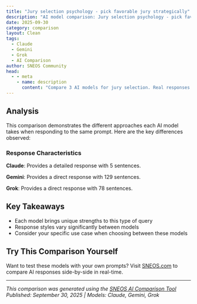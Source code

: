 ```yaml
---
title: "Jury selection psychology - pick favorable jury strategically"
description: "AI model comparison: Jury selection psychology - pick favorable jury strategically..."
date: 2025-09-30
category: comparison
layout: Clean
tags:
  - Claude
  - Gemini
  - Grok
  - AI Comparison
author: SNEOS Community
head:
  - - meta
    - name: description
      content: "Compare 3 AI models for jury selection. Real responses from Claude, Gemini, Grok with detailed analysis."
---
```


<ChatComparison
  title="Jury selection psychology - pick favorable jury strategically"
  prompt="Jury selection psychology - pick favorable jury strategically"
  :responses='{
    "Claude": "# Strategic Jury Selection: Psychology and Legal Considerations\n\n## Understanding Jury Selection\n\nJury selection (voir dire) is a legitimate part of the legal process where attorneys can identify potential biases that might affect fair judgment.\n\n## Psychological Factors in Jury Selection\n\n### Demographic Considerations\n- **Age**: Different generations may have varying perspectives on technology, social issues, or institutional trust\n- **Occupation**: Professional background can influence analytical thinking and authority perspectives\n- **Education**: May affect comfort with complex evidence or expert testimony\n- **Life experiences**: Personal history with relevant situations (e.g., medical malpractice, corporate employment)\n\n### Cognitive Tendencies\n- **Analytical vs. intuitive thinking**: Some jurors prefer data-driven arguments, others respond to narrative\n- **Risk tolerance**: Important in cases involving liability or damages\n- **Authority orientation**: Affects receptiveness to expert witnesses or institutional credibility\n\n## Ethical Strategic Approaches\n\n### Legitimate Strategies\n- **Case-specific relevance**: Focus on experiences directly related to case issues\n- **Bias identification**: Uncover prejudices that could prevent fair deliberation\n- **Communication style matching**: Understand how jurors process information\n- **Group dynamics awareness**: Consider how different personalities might interact\n\n### Questions That Reveal Insight\n- Open-ended questions about relevant experiences\n- Hypothetical scenarios related to case themes\n- Media consumption and information sources\n- Attitudes toward relevant institutions or professions\n\n## Important Limitations\n\n### Legal Boundaries\n- Cannot discriminate based on protected characteristics\n- Must focus on bias related to case facts\n- Subject to judge oversight and opposing counsel objections\n\n### Ethical Considerations\n- Goal should be fairness, not manipulation\n- Respect for the judicial process\n- Professional responsibility requirements\n\n**Note**: Effective jury selection requires legal training and should always be conducted within ethical and legal boundaries by qualified attorneys.",
    "Gemini": "Jury selection, also known as *voir dire*, is a critical part of a trial. Attorneys aim to impanel a jury that is most likely to be sympathetic to their client and arguments.  While it\u0027s impossible to know for sure how any individual will vote, attorneys use various strategies based on psychology, demographics, and case specifics to try and achieve a favorable jury.  Here\u0027s a breakdown of the key concepts and techniques involved:\n\n**I. Understanding the Goals of Jury Selection**\n\n*   **Identify and Eliminate Biased Jurors:** The primary goal is to remove potential jurors who harbor biases, prejudices, or preconceived notions that could unfairly influence their verdict. This can be overt biases, or more subtle, unconscious biases.\n*   **Identify Favorable Jurors:**  Beyond eliminating the unfavorable, the goal is to find jurors who are more likely to be receptive to your arguments and sympathetic to your client\u0027s situation.\n*   **Educate and Persuade (Subtly):**  Voir dire can be a (limited) opportunity to introduce key themes of your case and begin framing the narrative in a way that resonates with potential jurors. This must be done carefully to avoid being seen as manipulative or argumentative.\n*   **Establish Rapport:** Building a connection with potential jurors, showing respect, and creating a sense of trust can influence their perception of you and, by extension, your case.\n*   **Gather Information:**  The process helps attorneys learn more about the community and the attitudes of potential jurors, which can inform trial strategy, witness selection, and overall case presentation.\n\n**II. Key Psychological Factors \u0026 Strategies**\n\n1.  **Demographics \u0026 Social Group Affiliations:**  While you cannot *automatically* exclude jurors based solely on race, gender, religion, etc. (that\u0027s illegal discrimination), demographic information can provide insights into potential attitudes and life experiences.  Consider these with extreme caution and never rely on them exclusively.\n\n    *   **Age:** Younger jurors might be more open to newer legal theories or technologies, while older jurors might have more life experience and a stronger sense of tradition.\n    *   **Socioeconomic Status:**  People from different economic backgrounds might have different perspectives on issues like damages, liability, and the role of corporations.\n    *   **Education Level:** Education can influence how critically someone analyzes information and understands complex legal concepts.\n    *   **Occupation:**  A person\u0027s job can reflect their values, beliefs, and experiences.  For example, someone in law enforcement might be more inclined to side with the prosecution in a criminal case.  A teacher might be more sympathetic to a victim of bullying.\n    *   **Marital Status \u0026 Family Situation:**  These factors can influence a juror\u0027s empathy and understanding of certain issues, especially in family law or personal injury cases.\n    *   **Location of Residence:**  Urban vs. rural residents might have different perspectives on certain issues (e.g., gun control, environmental regulations).\n\n    **Important Note:**  *Stereotyping* based on demographics is dangerous, unethical, and often inaccurate.  Use demographics only as *one* piece of information, and always focus on individual responses and attitudes.\n\n2.  **Attitudes, Beliefs, and Values:** These are more direct indicators of how a juror might view the case.  Questions should be designed to uncover these.\n\n    *   **Authoritarianism:** People with authoritarian personalities tend to be more deferential to authority, more punitive, and less tolerant of ambiguity.  They might be favorable to the prosecution in criminal cases. Look for indicators like rigid adherence to rules, respect for tradition, and a belief in strong leadership.\n    *   **Belief in a Just World:**  Individuals who strongly believe that the world is inherently fair may be more likely to blame the victim in a crime or accident.  They may struggle to accept that bad things happen to good people.\n    *   **Attitudes Toward Corporations/Government:**  In cases involving corporations or government entities, it\u0027s crucial to assess jurors\u0027 views on these institutions. Are they generally trusting or skeptical? Do they believe corporations are inherently greedy, or that government is overreaching?\n    *   **Attitudes Toward Specific Issues:**  Depending on the case, you might need to explore jurors\u0027 attitudes on topics like:\n        *   Gun control\n        *   Immigration\n        *   Medical malpractice\n        *   Environmental regulations\n        *   The death penalty\n        *   Police brutality\n        *   The legal system in general\n\n3.  **Personality Traits (Difficult to Assess):**  While harder to gauge, certain personality traits can influence juror behavior.\n\n    *   **Need for Cognition:**  People with a high need for cognition enjoy thinking deeply and analyzing information. They might be more receptive to complex arguments.\n    *   **Openness to Experience:**  Open-minded individuals are more likely to consider different perspectives and challenge their own assumptions.\n    *   **Agreeableness:**  Agreeable individuals tend to be cooperative and avoid conflict. They might be more easily swayed by persuasive arguments.\n    *   **Conscientiousness:**  Conscientious individuals are organized, detail-oriented, and take their responsibilities seriously. They are more likely to carefully follow instructions and deliberate thoroughly.\n\n4.  **Nonverbal Communication:** Pay attention to body language, facial expressions, and tone of voice. These can reveal underlying attitudes and biases that might not be explicitly stated.\n\n    *   **Eye Contact:**  Consistent eye contact can indicate honesty and engagement.  Avoidance of eye contact might suggest discomfort or deception.\n    *   **Posture:**  An open posture (e.g., uncrossed arms, leaning forward) suggests receptiveness. A closed posture (e.g., crossed arms, leaning back) might indicate defensiveness or resistance.\n    *   **Facial Expressions:**  Look for microexpressions \u2013 brief, involuntary facial expressions that can reveal hidden emotions.\n    *   **Tone of Voice:**  A hesitant or strained voice might indicate uncertainty or discomfort.\n\n5.  **Group Dynamics:** Remember that jurors will deliberate as a group.\n\n    *   **Identifying Potential Leaders:** Look for individuals who are confident, articulate, and assertive. These jurors might exert significant influence over the deliberation process.\n    *   **Assessing Interpersonal Skills:**  Consider how well potential jurors interact with others.  Do they seem empathetic and understanding?  Or are they argumentative and confrontational?\n    *   **Predicting Conformity:**  Some jurors are more likely to conform to the opinions of the majority, while others are more independent thinkers.\n\n**III.  Practical Techniques for Voir Dire**\n\n*   **Open-Ended Questions:**  Encourage jurors to talk openly and honestly about their beliefs and experiences.  Avoid leading questions that suggest a desired answer. Examples:\n    *   \u0022What are your thoughts on\u2026?\u0022\n    *   \u0022Tell me about your experiences with\u2026?\u0022\n    *   \u0022How do you feel about\u2026?\u0022\n*   **Hypothetical Questions:**  Present hypothetical scenarios that are similar to the facts of your case and ask jurors how they would react.  This can reveal their underlying biases. Example: \u0022If you were presented with evidence that\u2026 how would you weigh that evidence?\u0022  (Be careful, the judge may limit these).\n*   **\u0022Devil\u0027s Advocate\u0022 Questions:**  Challenge jurors\u0027 stated beliefs by presenting counterarguments.  This can help you identify jurors who are firmly committed to their views and those who are more open to persuasion.\n*   **Follow-Up Questions:**  Don\u0027t be afraid to probe deeper into jurors\u0027 responses.  Ask clarifying questions to ensure you understand their position.\n*   **Use of Questionnaires:**  Pre-trial questionnaires can gather a large amount of information from potential jurors quickly and efficiently.  This can help you narrow down the pool of candidates for further questioning.\n*   **Observation:**  Pay close attention to jurors\u0027 nonverbal cues, such as body language, facial expressions, and tone of voice.\n*   **Community Knowledge:** Research the community to understand local values, attitudes, and demographics.\n*   **Mock Trials/Focus Groups:** Conduct mock trials or focus groups to test your case and identify potential juror biases.\n\n**IV.  Legal Considerations and Limitations**\n\n*   **Equal Protection:**  You cannot exclude jurors based solely on race, ethnicity, gender, religion, or other protected characteristics. This violates the Equal Protection Clause of the Fourteenth Amendment.\n*   **Relevance:**  Questions must be relevant to the case at hand.  Judges will not allow you to ask questions that are overly intrusive, irrelevant, or designed to harass potential jurors.\n*   **Time Limits:**  Judges typically impose time limits on voir dire.\n*   **Judge\u0027s Discretion:**  The judge has broad discretion over the conduct of voir dire.  They can limit the scope of questioning and strike jurors for cause.\n*   **For Cause Challenges:** Attorneys can challenge a potential juror \u0022for cause\u0022 if they demonstrate bias or are otherwise unqualified to serve. There\u0027s no limit to these challenges.\n*   **Peremptory Challenges:** Attorneys have a limited number of \u0022peremptory challenges,\u0022 which they can use to strike potential jurors without stating a reason (subject to the Equal Protection restrictions).\n\n**V. Ethical Considerations**\n\n*   **Honesty and Candor:**  Attorneys must be honest and candid in their interactions with potential jurors.\n*   **Respect for Jurors:**  Treat potential jurors with respect and avoid asking questions that are intended to embarrass or intimidate them.\n*   **Avoiding Misrepresentation:**  Do not misrepresent the facts of the case or attempt to manipulate jurors.\n*   **Not Harassing Potential Jurors:** Stalking potential jurors, or contacting them outside of the voir dire process would be illegal.\n\n**VI.  Examples of Questions Based on Case Type (Illustrative)**\n\n*   **Personal Injury (Car Accident):**\n    *   \u0022Have you or anyone you know ever been involved in a car accident?  Tell me about that experience.\u0022\n    *   \u0022Do you have any strong feelings about people who file lawsuits?\u0022\n    *   \u0022Do you believe that people are generally responsible for their own injuries, even if someone else was negligent?\u0022\n*   **Criminal Defense (Theft):**\n    *   \u0022What is your opinion of the police?  Do you believe they are always truthful?\u0022\n    *   \u0022Have you or anyone you know ever been falsely accused of a crime?\u0022\n    *   \u0022Do you believe that someone is innocent until proven guilty?\u0022  (Follow up: \u0022Can you truly hold the prosecution to the standard of proving guilt beyond a reasonable doubt?\u0022)\n*   **Contract Dispute:**\n    *   \u0022Have you ever been involved in a business dispute?\u0022\n    *   \u0022Do you believe that written contracts are always fair?\u0022\n    *   \u0022Do you have any experience with [specific type of contract involved in the case]?\u0022\n\n**VII. The Importance of Preparation**\n\nThorough preparation is crucial for effective jury selection. This includes:\n\n*   **Understanding Your Case:**  Know the strengths and weaknesses of your case inside and out.\n*   **Researching the Jury Pool:**  Gather demographic information about the jury pool and research local attitudes and values.\n*   **Developing a Voir Dire Strategy:**  Plan your questions in advance, but be flexible enough to adapt to the responses of potential jurors.\n*   **Practicing Your Technique:**  Rehearse your voir dire questions and practice your nonverbal communication.\n*   **Working with a Jury Consultant (If Possible):** Jury consultants are experts in jury selection psychology and can provide valuable assistance.\n\n**In Conclusion**\n\nJury selection is a complex and nuanced process that requires a deep understanding of psychology, law, and human behavior. By carefully observing potential jurors, asking insightful questions, and using peremptory challenges strategically, attorneys can increase their chances of impaneling a jury that is favorable to their client.  Remember to always operate ethically and within the bounds of the law.  And most importantly, remember that *every* juror is an individual and should be treated as such.",
    "Grok": "Jury selection psychology involves understanding human behavior, biases, and decision-making to strategically select jurors who may be more favorable to your side in a legal case. This process, often guided by attorneys with the help of jury consultants or psychologists, aims to identify individuals whose backgrounds, beliefs, and personalities align with the case\u2019s narrative or legal strategy. Below is an overview of how to approach jury selection strategically, while adhering to ethical and legal boundaries.\n\n### 1. **Understand the Case and Desired Juror Profile**\n   - **Identify Key Issues:** Determine the core issues of your case (e.g., emotional impact, technical evidence, cultural or moral debates) that might influence juror opinions.\n   - **Define Favorable Traits:** Create a profile of the \u201Cideal\u201D juror based on the case. For example:\n     - Defense in a criminal case might want skeptical jurors who question authority or have had negative experiences with law enforcement.\n     - Plaintiff in a civil case might seek empathetic jurors who value fairness and are likely to award damages.\n   - Avoid stereotypes, but look for general tendencies based on life experiences, values, or demographics that might correlate with favorable attitudes.\n\n### 2. **Leverage Voir Dire Effectively**\n   - **Ask Open-Ended Questions:** During voir dire (the jury questioning process), ask questions that reveal jurors\u2019 attitudes, experiences, and biases. For example:\n     - \u201CHave you or a loved one ever had an experience with [relevant issue, e.g., medical malpractice]?\u201D\n     - \u201CHow do you feel about [key case theme, e.g., corporate responsibility]?\u201D\n   - **Observe Nonverbal Cues:** Pay attention to body language, tone, and hesitation, which can indicate discomfort or bias even if answers seem neutral.\n   - **Challenge for Cause:** If a juror demonstrates clear bias or inability to be impartial (e.g., personal connection to the case), request their removal with a \u201Cchallenge for cause.\u201D\n   - **Use Peremptory Challenges Wisely:** You have a limited number of peremptory challenges (dismissals without stating a reason). Use them strategically on jurors who don\u2019t fit your ideal profile but can\u2019t be challenged for cause.\n\n### 3. **Apply Psychological Principles**\n   - **Demographic and Psychographic Analysis:** Research shows that certain demographics (age, gender, education level, occupation) and psychographics (values, personality traits) can predict leanings in specific types of cases. For instance:\n     - Older jurors may be more conservative and favor authority or tradition.\n     - Younger jurors might be more open to progressive arguments or skeptical of institutions.\n     - Professionals in technical fields might scrutinize evidence more critically.\n   - **Cognitive Biases:** Understand common biases that influence decision-making, such as:\n     - **Confirmation Bias:** Jurors may favor evidence that aligns with their pre-existing beliefs.\n     - **Anchoring Effect:** Initial arguments or numbers (e.g., damages sought) can disproportionately influence perceptions.\n   - **Group Dynamics:** Consider how potential jurors might interact. A single strong personality can sway the group, so balance assertive and passive jurors based on your needs.\n   - **Empathy vs. Logic:** Determine whether your case benefits more from emotional resonance (e.g., personal injury) or logical reasoning (e.g., contract disputes), and prioritize jurors accordingly.\n\n### 4. **Work with Jury Consultants**\n   - Jury consultants, often psychologists or social scientists, can conduct mock trials, focus groups, or community surveys to identify favorable juror traits.\n   - They analyze potential jurors\u2019 backgrounds using public records, social media (where legally permissible), and questionnaires to predict inclinations.\n   - Consultants can help craft voir dire questions and interpret responses for hidden biases.\n\n### 5. **Ethical and Legal Considerations**\n   - **Avoid Discrimination:** The U.S. Supreme Court\u2019s ruling in *Batson v. Kentucky* (1986) prohibits dismissing jurors based solely on race, ethnicity, or gender. Be prepared to provide non-discriminatory reasons for peremptory challenges if challenged (via a *Batson* objection).\n   - **Respect Juror Privacy:** Invasive questioning or research (e.g., deep social media dives) may be restricted or frowned upon in some jurisdictions.\n   - **Focus on Impartiality:** While the goal is to select favorable jurors, the legal system prioritizes a fair trial. Overt manipulation or unethical tactics can backfire and harm your credibility.\n\n### 6. **Specific Strategies by Case Type**\n   - **Criminal Defense:** Seek jurors who are skeptical of government overreach, value personal freedom, or have had negative experiences with law enforcement. Avoid those with \u201Claw and order\u201D mindsets.\n   - **Criminal Prosecution:** Look for jurors who prioritize community safety, trust authority, or have been victims of crime. Avoid those with distrust of police or strong civil libertarian views.\n   - **Civil Plaintiff (e.g., Personal Injury):** Target empathetic, community-oriented jurors who believe in holding wrongdoers accountable. Avoid those who are overly analytical or skeptical of lawsuits.\n   - **Civil Defense (e.g., Corporate):** Select analytical, business-minded jurors who may be skeptical of large damage awards. Avoid overly emotional or anti-corporate jurors.\n\n### 7. **Assess and Adapt in Real Time**\n   - During voir dire, rank potential jurors based on their answers and demeanor to prioritize who to keep or strike.\n   - Be flexible\u2014sometimes a seemingly unfavorable juror might balance the panel or influence others in a beneficial way.\n\n### Conclusion\nStrategically picking a favorable jury involves a blend of psychological insight, legal strategy, and ethical conduct. By understanding the case\u2019s narrative, identifying key juror traits, and skillfully navigating voir dire, attorneys can increase the likelihood of seating a jury more receptive to their arguments. However, success also depends on presenting a compelling case, as even the most favorable jury won\u2019t overlook weak evidence or poor advocacy. If resources allow, collaborating with a jury consultant can provide a significant edge in this complex process.\n\nWould you like me to dive deeper into a specific aspect, such as crafting voir dire questions or analyzing a particular type of case?"
  }'
  published-date="12:43"
/>

## Analysis

This comparison demonstrates the different approaches each AI model takes when responding to the same prompt. Here are the key differences observed:

### Response Characteristics

**Claude**: Provides a detailed response with 5 sentences. 

**Gemini**: Provides a direct response with 129 sentences. 

**Grok**: Provides a direct response with 78 sentences. 

## Key Takeaways

- Each model brings unique strengths to this type of query
- Response styles vary significantly between models
- Consider your specific use case when choosing between these models

## Try This Comparison Yourself

Want to test these models with your own prompts? Visit [SNEOS.com](https://sneos.com) to compare AI responses side-by-side in real-time.

---

*This comparison was generated using the [SNEOS AI Comparison Tool](https://sneos.com)*
*Published: September 30, 2025 | Models: Claude, Gemini, Grok*
